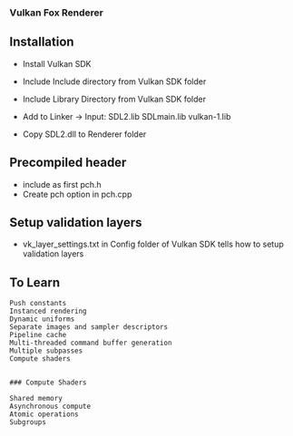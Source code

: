 ### Vulkan Fox Renderer

## Installation
- Install Vulkan SDK
- Include Include directory from Vulkan SDK folder 
- Include Library Directory from Vulkan SDK folder

- Add to Linker -> Input: SDL2.lib SDLmain.lib vulkan-1.lib
- Copy SDL2.dll to Renderer folder

## Precompiled header
 - include as first pch.h
 - Create pch option in pch.cpp

 ## Setup validation layers
 - vk_layer_settings.txt in Config folder of Vulkan SDK tells how to setup validation layers


 ## To Learn
 
    Push constants
    Instanced rendering
    Dynamic uniforms
    Separate images and sampler descriptors
    Pipeline cache
    Multi-threaded command buffer generation
    Multiple subpasses
    Compute shaders


    ### Compute Shaders
    
    Shared memory
    Asynchronous compute
    Atomic operations
    Subgroups 